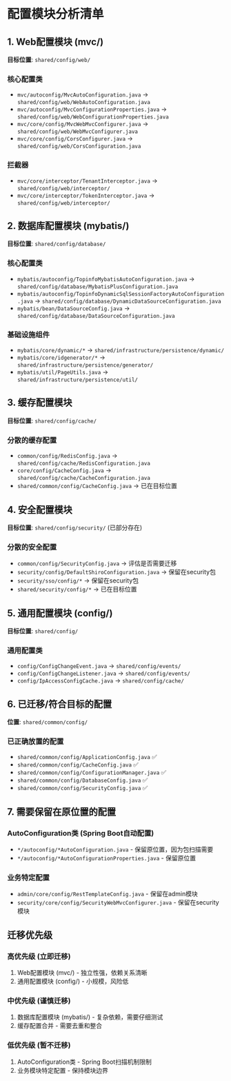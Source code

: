 # 配置模块分析清单

## 1. Web配置模块 (mvc/)
**目标位置**: `shared/config/web/`

### 核心配置类
- `mvc/autoconfig/MvcAutoConfiguration.java` → `shared/config/web/WebAutoConfiguration.java`
- `mvc/autoconfig/MvcConfigurationProperties.java` → `shared/config/web/WebConfigurationProperties.java`
- `mvc/core/config/MvcWebMvcConfigurer.java` → `shared/config/web/WebMvcConfigurer.java`
- `mvc/core/config/CorsConfigurer.java` → `shared/config/web/CorsConfiguration.java`

### 拦截器
- `mvc/core/interceptor/TenantInterceptor.java` → `shared/config/web/interceptor/`
- `mvc/core/interceptor/TokenInterceptor.java` → `shared/config/web/interceptor/`

## 2. 数据库配置模块 (mybatis/)
**目标位置**: `shared/config/database/`

### 核心配置类
- `mybatis/autoconfig/TopinfoMybatisAutoConfiguration.java` → `shared/config/database/MybatisPlusConfiguration.java`
- `mybatis/autoconfig/TopinfoDynamicSqlSessionFactoryAutoConfiguration.java` → `shared/config/database/DynamicDataSourceConfiguration.java`
- `mybatis/bean/DataSourceConfig.java` → `shared/config/database/DataSourceConfiguration.java`

### 基础设施组件
- `mybatis/core/dynamic/*` → `shared/infrastructure/persistence/dynamic/`
- `mybatis/core/idgenerator/*` → `shared/infrastructure/persistence/generator/`
- `mybatis/util/PageUtils.java` → `shared/infrastructure/persistence/util/`

## 3. 缓存配置模块
**目标位置**: `shared/config/cache/`

### 分散的缓存配置
- `common/config/RedisConfig.java` → `shared/config/cache/RedisConfiguration.java`
- `core/config/CacheConfig.java` → `shared/config/cache/CacheConfiguration.java`
- `shared/common/config/CacheConfig.java` → 已在目标位置

## 4. 安全配置模块
**目标位置**: `shared/config/security/` (已部分存在)

### 分散的安全配置
- `common/config/SecurityConfig.java` → 评估是否需要迁移
- `security/config/DefaultShiroConfiguration.java` → 保留在security包
- `security/sso/config/*` → 保留在security包
- `shared/security/config/*` → 已在目标位置

## 5. 通用配置模块 (config/)
**目标位置**: `shared/config/`

### 通用配置类
- `config/ConfigChangeEvent.java` → `shared/config/events/`
- `config/ConfigChangeListener.java` → `shared/config/events/`
- `config/IpAccessConfigCache.java` → `shared/config/cache/`

## 6. 已迁移/符合目标的配置
**位置**: `shared/common/config/`

### 已正确放置的配置
- `shared/common/config/ApplicationConfig.java` ✅
- `shared/common/config/CacheConfig.java` ✅
- `shared/common/config/ConfigurationManager.java` ✅
- `shared/common/config/DatabaseConfig.java` ✅
- `shared/common/config/SecurityConfig.java` ✅

## 7. 需要保留在原位置的配置

### AutoConfiguration类 (Spring Boot自动配置)
- `*/autoconfig/*AutoConfiguration.java` - 保留原位置，因为包扫描需要
- `*/autoconfig/*AutoConfigurationProperties.java` - 保留原位置

### 业务特定配置
- `admin/core/config/RestTemplateConfig.java` - 保留在admin模块
- `security/core/config/SecurityWebMvcConfigurer.java` - 保留在security模块

## 迁移优先级

### 高优先级 (立即迁移)
1. Web配置模块 (mvc/) - 独立性强，依赖关系清晰
2. 通用配置模块 (config/) - 小规模，风险低

### 中优先级 (谨慎迁移)  
1. 数据库配置模块 (mybatis/) - 复杂依赖，需要仔细测试
2. 缓存配置合并 - 需要去重和整合

### 低优先级 (暂不迁移)
1. AutoConfiguration类 - Spring Boot扫描机制限制
2. 业务模块特定配置 - 保持模块边界
